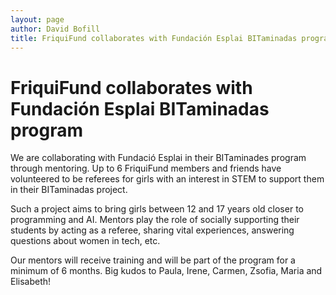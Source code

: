 ```yaml
---
layout: page
author: David Bofill
title: FriquiFund collaborates with Fundación Esplai BITaminadas program
---
```


# FriquiFund collaborates with Fundación Esplai BITaminadas program

We are collaborating with Fundació Esplai in their BITaminades program through mentoring. Up to 6 FriquiFund members and friends have volunteered to be referees for girls with an interest in STEM to support them in their BITaminadas project. 

Such a project aims to bring girls between 12 and 17 years old closer to programming and AI. Mentors play the role of socially supporting their students by acting as a referee, sharing vital experiences, answering questions about women in tech, etc.

Our mentors will receive training and will be part of the program for a minimum of 6 months. Big kudos to Paula, Irene, Carmen, Zsofia, Maria and Elisabeth!
